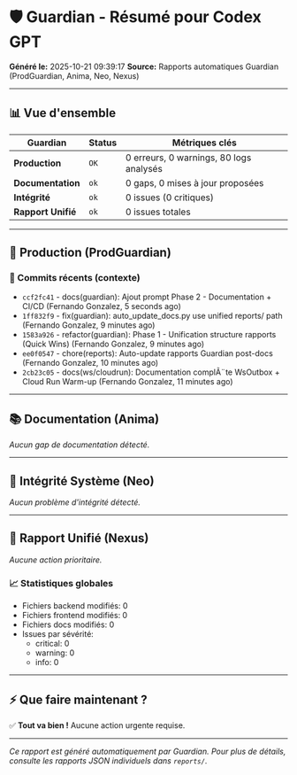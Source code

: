 # 🛡️ Guardian - Résumé pour Codex GPT

**Généré le:** 2025-10-21 09:39:17
**Source:** Rapports automatiques Guardian (ProdGuardian, Anima, Neo, Nexus)

---

## 📊 Vue d'ensemble

| Guardian | Status | Métriques clés |
|----------|--------|----------------|
| **Production** | `OK` | 0 erreurs, 0 warnings, 80 logs analysés |
| **Documentation** | `ok` | 0 gaps, 0 mises à jour proposées |
| **Intégrité** | `ok` | 0 issues (0 critiques) |
| **Rapport Unifié** | `ok` | 0 issues totales |

---

## 🔴 Production (ProdGuardian)

### 📝 Commits récents (contexte)

- `ccf2fc41` - docs(guardian): Ajout prompt Phase 2 - Documentation + CI/CD (Fernando Gonzalez, 5 seconds ago)
- `1ff832f9` - fix(guardian): auto_update_docs.py use unified reports/ path (Fernando Gonzalez, 9 minutes ago)
- `1583a926` - refactor(guardian): Phase 1 - Unification structure rapports (Quick Wins) (Fernando Gonzalez, 9 minutes ago)
- `ee0f0547` - chore(reports): Auto-update rapports Guardian post-docs (Fernando Gonzalez, 10 minutes ago)
- `2cb23c05` - docs(ws/cloudrun): Documentation complÃ¨te WsOutbox + Cloud Run Warm-up (Fernando Gonzalez, 11 minutes ago)

---

## 📚 Documentation (Anima)

*Aucun gap de documentation détecté.*

---

## 🔐 Intégrité Système (Neo)

*Aucun problème d'intégrité détecté.*

---

## 🎯 Rapport Unifié (Nexus)

*Aucune action prioritaire.*

### 📈 Statistiques globales

- Fichiers backend modifiés: 0
- Fichiers frontend modifiés: 0
- Fichiers docs modifiés: 0
- Issues par sévérité:
  - critical: 0
  - warning: 0
  - info: 0

---

## ⚡ Que faire maintenant ?

✅ **Tout va bien !** Aucune action urgente requise.

---

*Ce rapport est généré automatiquement par Guardian. Pour plus de détails, consulte les rapports JSON individuels dans `reports/`.*
